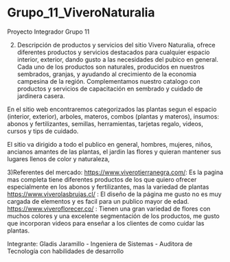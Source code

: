 # Grupo_11_ViveroNaturalia
Proyecto Integrador Grupo 11

2) Descripción de productos y servicios del sitio
Vivero Naturalia, ofrece diferentes productos y servicios destacados para cualquier espacio interior, exterior, dando gusto a las necesidades del pubico en general. Cada uno de los productos son naturales, producidos en
nuestros sembrados, granjas, y ayudando al crecimiento de la economia campesina de la región.  Complementamos nuestro catalogo con productos y servicios de capacitación en sembrado y cuidado de jardinera casera. 

En el sitio web encontraremos categorizados las plantas segun el espacio (interior, exterior), arboles, materos, combos (plantas y materos), insumos: abonos y fertilizantes, semillas, herramientas, tarjetas regalo, videos, cursos y tips de 
cuidado. 

El sitio va dirigido a todo el publico en general, hombres, mujeres, niños, ancianos amantes de las plantas, el jardin las flores y quieran mantener sus lugares llenos de color y naturaleza, 
 

3)Referentes del mercado:
 https://www.viverotierranegra.com/: Es la pagina mas completa tiene diferentes productos de los que quiero ofrecer especialmente en los abonos y fertilizantes, mas la variedad de plantas
 https://www.viverolasbrujas.cl/ : El diseño de la página me gusto no es muy cargada de elementos y es facil para un publico mayor de edad. 
 https://www.viveroflorecer.co/ : Tienen una gran variedad de flores con muchos colores y una excelente segmentación de los productos, me gusto que incorporan videos para enseñar a los clientes de como cuidar las plantas.

 
 Integrante:
 Gladis Jaramillo - Ingeniera de Sistemas - Auditora de Tecnología con habilidades de desarrollo 
